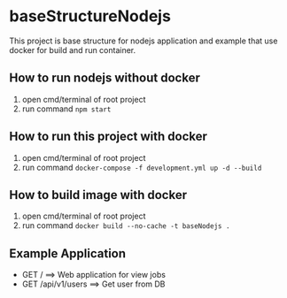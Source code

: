 # baseStructureNodejs

This project is base structure for nodejs application and example that use docker for build and run container.

## How to run nodejs without docker
 1. open cmd/terminal of root project
 2. run command ``` npm start ```
 
## How to run this project with docker
 1. open cmd/terminal of root project
 2. run command ``` docker-compose -f development.yml up -d --build ```
 
 ## How to build image with docker
  1. open cmd/terminal of root project
  2. run command ``` docker build --no-cache -t baseNodejs . ```

## Example Application
 * GET / ==> Web application for view jobs
 * GET /api/v1/users ==> Get user from DB

